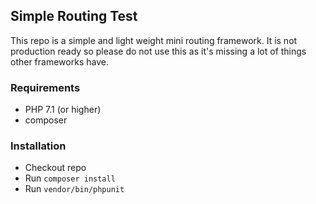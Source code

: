 ## Simple Routing Test

This repo is a simple and light weight mini routing framework. 
It is not production ready so please do not use this as it's missing 
a lot of things other frameworks have. 

### Requirements
- PHP 7.1 (or higher)
- composer

### Installation
- Checkout repo
- Run ```composer install```
- Run ```vendor/bin/phpunit```